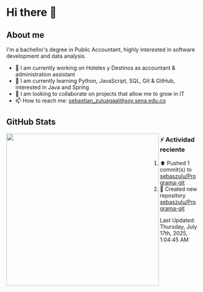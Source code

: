 # Hi there 👋

## About me

I'm a bachellor's degree in Public Accountant, highly interested in software development and data analysis.

- 💼 I am currently working on Hoteles y Destinos as accountant & administration assistant
- 🌱 I am currently learning Python, JavaScript, SQL, Git & GitHub, interested in Java and Spring
- 👯 I am looking to collaborate on projects that allow me to grow in IT
- 📫 How to reach me: <sebastian_zuluagaal@soy.sena.edu.co>

## GitHub Stats

<img align="left" width="400" src="https://github-readme-stats.vercel.app/api?username=SebasZulu&show_icons=true&theme=radical" />


### :zap: Actividad reciente
<!--RECENT_ACTIVITY:start-->
1. ⬆️ Pushed 1 commit(s) to [sebaszulu/Programa-git](https://github.com/sebaszulu/Programa-git)<br>
2. 📔 Created new repository [sebaszulu/Programa-git](https://github.com/sebaszulu/Programa-git)<br>
<!--RECENT_ACTIVITY:end-->
<!--RECENT_ACTIVITY:last_update-->
Last Updated: Thursday, July 17th, 2025, 1:04:45 AM
<!--RECENT_ACTIVITY:last_update_end-->
